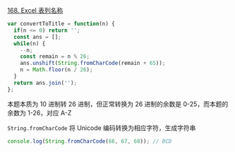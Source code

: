 [168. Excel 表列名称](https://leetcode.cn/problems/excel-sheet-column-title/description/)

```javascript
var convertToTitle = function(n) {
  if(n <= 0) return '';
  const ans = [];
  while(n) {
    --n;
    const remain = n % 26;
    ans.unshift(String.fromCharCode(remain + 65));
    n = Math.floor(n / 26);
  }
  return ans.join('');
};
```

本题本质为 10 进制转 26 进制，但正常转换为 26 进制的余数是 0-25，而本题的余数为 1-26，对应 A-Z

`String.fromCharCode` 将 Unicode 编码转换为相应字符，生成字符串

```js
console.log(String.fromCharCode(66, 67, 68)); // BCD
```
